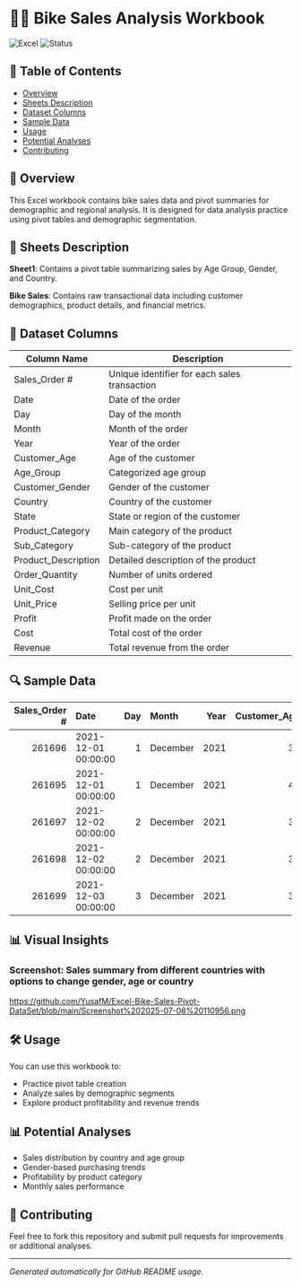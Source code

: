 # 🚴‍♂️ Bike Sales Analysis Workbook

![Excel](https://img.shields.io/badge/Excel-Workbook-green) ![Status](https://img.shields.io/badge/Status-Analyzed-blue)

## 📂 Table of Contents
- [Overview](#overview)
- [Sheets Description](#sheets-description)
- [Dataset Columns](#dataset-columns)
- [Sample Data](#sample-data)
- [Usage](#usage)
- [Potential Analyses](#potential-analyses)
- [Contributing](#contributing)

## 📌 Overview
This Excel workbook contains bike sales data and pivot summaries for demographic and regional analysis. It is designed for data analysis practice using pivot tables and demographic segmentation.

## 📑 Sheets Description
**Sheet1**: Contains a pivot table summarizing sales by Age Group, Gender, and Country.

**Bike Sales**: Contains raw transactional data including customer demographics, product details, and financial metrics.

## 🧾 Dataset Columns
| Column Name | Description |
|-------------|-------------|
| Sales_Order # | Unique identifier for each sales transaction |
| Date | Date of the order |
| Day | Day of the month |
| Month | Month of the order |
| Year | Year of the order |
| Customer_Age | Age of the customer |
| Age_Group | Categorized age group |
| Customer_Gender | Gender of the customer |
| Country | Country of the customer |
| State | State or region of the customer |
| Product_Category | Main category of the product |
| Sub_Category | Sub-category of the product |
| Product_Description | Detailed description of the product |
| Order_Quantity | Number of units ordered |
| Unit_Cost | Cost per unit |
| Unit_Price | Selling price per unit |
| Profit | Profit made on the order |
| Cost | Total cost of the order |
| Revenue | Total revenue from the order |

## 🔍 Sample Data
|   Sales_Order # | Date                |   Day | Month    |   Year |   Customer_Age | Age_Group            | Customer_Gender   | Country        | State           | Product_Category   | Sub_Category   | Product_Description       |   Order_Quantity |    Unit_Cost  |    Unit_Price  |    Profit  |    Cost  |   Revenue |
|----------------:|:--------------------|------:|:---------|-------:|---------------:|:---------------------|:------------------|:---------------|:----------------|:-------------------|:---------------|:--------------------------|-----------------:|--------------:|---------------:|-----------:|---------:|----------:|
|          261696 | 2021-12-01 00:00:00 |     1 | December |   2021 |             39 | Adults (35-64)       | F                 | United States  | California      | Bikes              | Mountain Bikes | Mountain-200 Black, 46    |                4 |          1252 |           2295 |       4172 |     5008 |      9180 |
|          261695 | 2021-12-01 00:00:00 |     1 | December |   2021 |             44 | Adults (35-64)       | M                 | United Kingdom | England         | Bikes              | Mountain Bikes | Mountain-200 Silver, 42   |                1 |          1266 |           2320 |       1054 |     1266 |      2320 |
|          261697 | 2021-12-02 00:00:00 |     2 | December |   2021 |             37 | Adults (35-64)       | M                 | United States  | California      | Bikes              | Mountain Bikes | Mountain-400-W Silver, 46 |                2 |           420 |            769 |        698 |      840 |      1538 |
|          261698 | 2021-12-02 00:00:00 |     2 | December |   2021 |             31 | Young Adults (25-34) | F                 | Australia      | New South Wales | Bikes              | Mountain Bikes | Mountain-400-W Silver, 42 |                1 |           420 |            769 |        349 |      420 |       769 |
|          261699 | 2021-12-03 00:00:00 |     3 | December |   2021 |             37 | Adults (35-64)       | F                 | United  States | California      | Bikes              | Mountain Bikes | Mountain-200 Black, 46    |                2 |          1252 |           2295 |       2086 |     2504 |      4590 |

## 📊 Visual Insights

### Screenshot: Sales summary from different countries with options to change gender, age or country
https://github.com/YusafM/Excel-Bike-Sales-Pivot-DataSet/blob/main/Screenshot%202025-07-08%20110956.png

## 🛠️ Usage
You can use this workbook to:
- Practice pivot table creation
- Analyze sales by demographic segments
- Explore product profitability and revenue trends

## 📊 Potential Analyses
- Sales distribution by country and age group
- Gender-based purchasing trends
- Profitability by product category
- Monthly sales performance

## 🤝 Contributing
Feel free to fork this repository and submit pull requests for improvements or additional analyses.

---
_Generated automatically for GitHub README usage._
